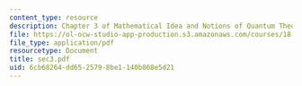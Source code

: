 ```yaml
---
content_type: resource
description: Chapter 3 of Mathematical Idea and Notions of Quantum Theory
file: https://ol-ocw-studio-app-production.s3.amazonaws.com/courses/18-238-geometry-and-quantum-field-theory-fall-2002/6cb68264dd6525798be1140b868e5d21_sec3.pdf
file_type: application/pdf
resourcetype: Document
title: sec3.pdf
uid: 6cb68264-dd65-2579-8be1-140b868e5d21
---
```

